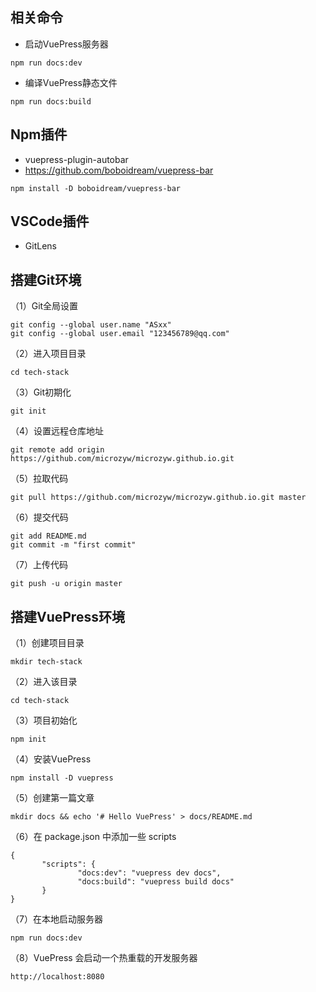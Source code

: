## 相关命令
* 启动VuePress服务器 
```
npm run docs:dev
```
* 编译VuePress静态文件
```
npm run docs:build
```
## Npm插件
* vuepress-plugin-autobar
* https://github.com/boboidream/vuepress-bar
```
npm install -D boboidream/vuepress-bar
```
## VSCode插件
* GitLens
## 搭建Git环境
（1）Git全局设置
```
git config --global user.name "ASxx" 
git config --global user.email "123456789@qq.com"
```
（2）进入项目目录
```
cd tech-stack
```
（3）Git初期化
```
git init
```
（4）设置远程仓库地址
```
git remote add origin https://github.com/microzyw/microzyw.github.io.git
```
（5）拉取代码
```
git pull https://github.com/microzyw/microzyw.github.io.git master
```
（6）提交代码
```
git add README.md 
git commit -m "first commit" 
```
（7）上传代码
```
git push -u origin master
```
## 搭建VuePress环境
（1）创建项目目录 
```
mkdir tech-stack
```
（2）进入该目录 
```
cd tech-stack
```
（3）项目初始化 
```
npm init
```
（4）安装VuePress 
```
npm install -D vuepress
```
（5）创建第一篇文章 
```
mkdir docs && echo '# Hello VuePress' > docs/README.md
```
（6）在 package.json 中添加一些 scripts
 ```
 {
        "scripts": {
                "docs:dev": "vuepress dev docs",
                "docs:build": "vuepress build docs"
        }
}
```
（7）在本地启动服务器
```
npm run docs:dev
```
（8）VuePress 会启动一个热重载的开发服务器
```html
http://localhost:8080
```